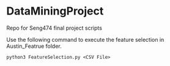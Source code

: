 # DataMiningProject
Repo for Seng474 final project scripts

Use the following command to execute the feature selection in Austin_Featrue folder.

	python3 FeatureSelection.py <CSV File>
